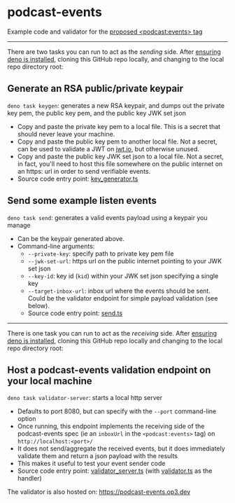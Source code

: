 # podcast-events
Example code and validator for the [proposed &lt;podcast:events> tag](https://github.com/Podcastindex-org/podcast-namespace/issues/396)

---

There are two tasks you can run to act as the _sending_ side.  After [ensuring deno is installed](https://deno.land/#installation), cloning this GitHub repo locally, and changing to the local repo directory root:

## Generate an RSA public/private keypair
`deno task keygen`: generates a new RSA keypair, and dumps out the private key pem, the public key pem, and the public key JWK set json
- Copy and paste the private key pem to a local file. This is a secret that should never leave your machine.
- Copy and paste the public key pem to another local file. Not a secret, can be used to validate a JWT on [jwt.io](https://jwt.io), but otherwise unused.
- Copy and paste the public key JWK set json to a local file. Not a secret, in fact, you'll need to host this file somewhere on the public internet on an https: url in order to send verifiable events.
- Source code entry point: [key_generator.ts](key_generator.ts)

## Send some example listen events
`deno task send`: generates a valid events payload using a keypair you manage
- Can be the keypair generated above.
- Command-line arguments:
  - `--private-key`: specify path to private key pem file
  - `--jwk-set-url`: https url on the public internet pointing to your JWK set json
  - `--key-id`: key id (`kid`) within your JWK set json specifying a single key
  - `--target-inbox-url`: inbox url where the events should be sent.  Could be the validator endpoint for simple payload validation (see below).
  - Source code entry point: [send.ts](send.ts)
---

There is one task you can run to act as the _receiving_ side.  After [ensuring deno is installed](https://deno.land/#installation), cloning this GitHub repo locally and changing to the local repo directory root:

## Host a podcast-events validation endpoint on your local machine
`deno task validator-server`: starts a local http server
- Defaults to port 8080, but can specify with the `--port` command-line option
- Once running, this endpoint implements the receiving side of the podcast-events spec (ie an `inboxUrl` in the `<podcast:events>` tag) on `http://localhost:<port>/`
- It does not send/aggregate the received events, but it does immediately validate them and return a json payload with the results
- This makes it useful to test your event sender code
- Source code entry point: [validator_server.ts](validator_server.ts) (with [validator.ts](validator.ts) as the handler)

The validator is also hosted on: https://podcast-events.op3.dev
